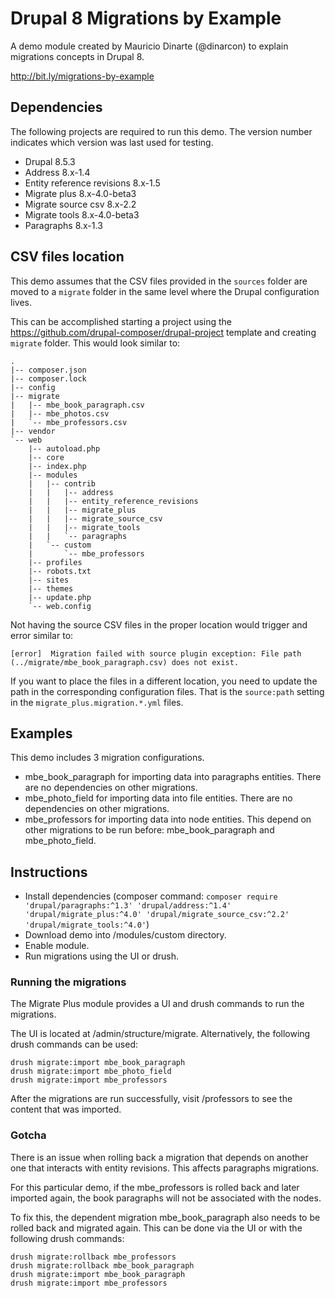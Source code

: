 # Drupal 8 Migrations by Example

A demo module created by Mauricio Dinarte (@dinarcon) to explain migrations concepts in Drupal 8.

http://bit.ly/migrations-by-example

## Dependencies

The following projects are required to run this demo. The version number indicates which version was last used for testing.
 
* Drupal 8.5.3
* Address 8.x-1.4
* Entity reference revisions 8.x-1.5
* Migrate plus 8.x-4.0-beta3
* Migrate source csv 8.x-2.2
* Migrate tools 8.x-4.0-beta3
* Paragraphs 8.x-1.3

## CSV files location

This demo assumes that the CSV files provided in the `sources` folder are moved to a `migrate` folder in the same level where the Drupal configuration lives.

This can be accomplished starting a project using the https://github.com/drupal-composer/drupal-project template and creating `migrate` folder. This would look similar to:

```
.
|-- composer.json
|-- composer.lock
|-- config
|-- migrate
|   |-- mbe_book_paragraph.csv
|   |-- mbe_photos.csv
|   `-- mbe_professors.csv
|-- vendor
`-- web
    |-- autoload.php
    |-- core
    |-- index.php
    |-- modules
    |   |-- contrib
    |   |   |-- address
    |   |   |-- entity_reference_revisions
    |   |   |-- migrate_plus
    |   |   |-- migrate_source_csv
    |   |   |-- migrate_tools
    |   |   `-- paragraphs
    |   `-- custom
    |       `-- mbe_professors
    |-- profiles
    |-- robots.txt
    |-- sites
    |-- themes
    |-- update.php
    `-- web.config
``` 

Not having the source CSV files in the proper location would trigger and error similar to:

```
[error]  Migration failed with source plugin exception: File path (../migrate/mbe_book_paragraph.csv) does not exist.
```

If you want to place the files in a different location, you need to update the path in the corresponding configuration files. That is the `source:path` setting in the `migrate_plus.migration.*.yml` files.

## Examples

This demo includes 3 migration configurations.

* mbe_book_paragraph for importing data into paragraphs entities. There are no dependencies on other migrations.
* mbe_photo_field for importing data into file entities. There are no dependencies on other migrations.
* mbe_professors for importing data into node entities. This depend on other migrations to be run before: mbe_book_paragraph and mbe_photo_field.

## Instructions

* Install dependencies (composer command: `composer require 'drupal/paragraphs:^1.3' 'drupal/address:^1.4' 'drupal/migrate_plus:^4.0' 'drupal/migrate_source_csv:^2.2' 'drupal/migrate_tools:^4.0'`)
* Download demo into /modules/custom directory.
* Enable module.
* Run migrations using the UI or drush.

### Running the migrations

The Migrate Plus module provides a UI and drush commands to run the migrations.

The UI is located at /admin/structure/migrate. Alternatively, the following drush commands can be used:

```
drush migrate:import mbe_book_paragraph
drush migrate:import mbe_photo_field
drush migrate:import mbe_professors
```

After the migrations are run successfully, visit /professors to see the content that was imported.

### Gotcha

There is an issue when rolling back a migration that depends on another one that interacts with entity revisions. This affects paragraphs migrations.

For this particular demo, if the mbe_professors is rolled back and later imported again, the book paragraphs will not be associated with the nodes.

To fix this, the dependent migration mbe_book_paragraph also needs to be rolled back and migrated again. This can be done via the UI or with the following drush commands:

```
drush migrate:rollback mbe_professors
drush migrate:rollback mbe_book_paragraph
drush migrate:import mbe_book_paragraph
drush migrate:import mbe_professors
```
